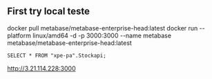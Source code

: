 ## First try local teste

docker pull metabase/metabase-enterprise-head:latest
docker run --platform linux/amd64 -d -p 3000:3000 --name metabase metabase/metabase-enterprise-head:latest

```
SELECT * FROM "xpe-pa".Stockapi;
```

http://3.21.114.228:3000
